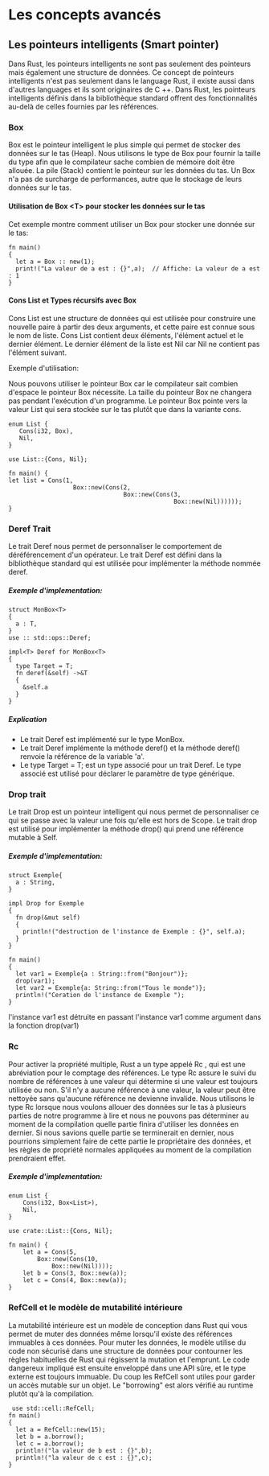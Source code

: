 # Les concepts avancés
## Les pointeurs intelligents (Smart pointer) 

Dans Rust, les pointeurs intelligents ne sont pas seulement des pointeurs mais également une structure de données. Ce concept de pointeurs intelligents n'est pas seulement dans le language Rust, il existe aussi dans d'autres languages et ils sont  originaires de C ++. Dans Rust, les pointeurs intelligents définis dans la bibliothèque standard offrent des fonctionnalités au-delà de celles fournies par les références.
### Box
Box est le pointeur intelligent le plus simple qui permet de stocker des données sur le tas (Heap). Nous utilisons le type de Box pour fournir la taille du type afin que le compilateur sache combien de mémoire doit être allouée.
La pile (Stack) contient le pointeur sur les données du tas. Un Box n'a pas de surcharge de performances, autre que le stockage de leurs données sur le tas.

#### Utilisation de Box \<T> pour stocker les données sur le tas

Cet exemple montre comment utiliser un Box pour stocker une donnée  sur le tas:

```
fn main()  
{  
  let a = Box :: new(1);  
  print!("La valeur de a est : {}",a);  // Affiche: La valeur de a est : 1
}   

```
#### Cons List et Types récursifs avec Box

Cons List est une structure de données qui est utilisée pour construire une nouvelle paire à partir des deux arguments, et cette paire est connue sous le nom de liste.
Cons List contient deux éléments, l'élément actuel et le dernier élément. Le dernier élément de la liste est Nil car Nil ne contient pas l'élément suivant.

Exemple d'utilisation: 

Nous pouvons utiliser le pointeur Box <T> car le compilateur sait combien d'espace le pointeur Box <T> nécessite. La taille du pointeur Box <T> ne changera pas pendant l'exécution d'un programme. Le pointeur Box <T> pointe vers la valeur List qui sera stockée sur le tas plutôt que dans la variante cons.
  
```
enum List {
   Cons(i32, Box),
   Nil,
}

use List::{Cons, Nil};

fn main() {
let list = Cons(1,
                  Box::new(Cons(2,
                                Box::new(Cons(3,
                                              Box::new(Nil))))));
}
```
### Deref Trait

Le trait Deref nous permet de personnaliser le comportement de déréférencement d'un opérateur. Le trait Deref est défini dans la bibliothèque standard qui est utilisée pour implémenter la méthode nommée deref.

##### Exemple d'implementation:

````
struct MonBox<T>  
{  
  a : T,  
}  
use :: std::ops::Deref; 

impl<T> Deref for MonBox<T>  
{  
  type Target = T;  
  fn deref(&self) ->&T  
  {  
    &self.a  
  }  
} 

````
##### Explication

- Le trait Deref est implémenté sur le type MonBox.
- Le trait Deref implémente la méthode deref() et la méthode deref() renvoie la référence de la variable 'a'.
- Le type Target = T; est un type associé pour un trait Deref. Le type associé est utilisé pour déclarer le paramètre de type générique.
### Drop trait 

Le trait Drop est un pointeur intelligent qui nous permet de personnaliser ce qui se passe avec la valeur une fois qu'elle est hors de Scope. Le trait drop est utilisé pour implémenter la méthode drop() qui prend une référence mutable à Self.


##### Exemple d'implementation:
```
struct Exemple{  
  a : String,  
}  
  
impl Drop for Exemple  
{  
  fn drop(&mut self)  
  {  
    println!("destruction de l'instance de Exemple : {}", self.a);  
  }  
}  
  
fn main()  
{  
  let var1 = Exemple{a : String::from("Bonjour")};  
  drop(var1);  
  let var2 = Exemple{a: String::from("Tous le monde")};  
  println!("Ceration de l'instance de Exemple ");  
}  

```
l'instance var1 est détruite en passant l'instance var1 comme argument dans la fonction drop(var1)


### Rc 
  Pour activer la propriété multiple, Rust a un type appelé Rc <T>, qui est une abréviation pour le comptage des références. Le type Rc <T> assure le suivi du nombre de références à une valeur qui détermine si une valeur est toujours utilisée ou non. S'il n'y a aucune référence à une valeur, la valeur peut être nettoyée sans qu'aucune référence ne devienne invalide.
  Nous utilisons le type Rc <T> lorsque nous voulons allouer des données sur le tas à plusieurs parties de notre programme à lire et nous ne pouvons pas déterminer au moment de la compilation quelle partie finira d'utiliser les données en dernier. Si nous savions quelle partie se terminerait en dernier, nous pourrions simplement faire de cette partie le propriétaire des données, et les règles de propriété normales appliquées au moment de la compilation prendraient effet.
  
##### Exemple d'implementation:
```
enum List {
    Cons(i32, Box<List>),
    Nil,
}

use crate::List::{Cons, Nil};

fn main() {
    let a = Cons(5,
        Box::new(Cons(10,
            Box::new(Nil))));
    let b = Cons(3, Box::new(a));
    let c = Cons(4, Box::new(a));
}
```

### RefCell et le modèle de mutabilité intérieure
La mutabilité intérieure est un modèle de conception dans Rust qui vous permet de muter des données même lorsqu'il existe des références immuables à ces données. Pour muter les données, le modèle utilise du code non sécurisé dans une structure de données pour contourner les règles habituelles de Rust qui régissent la mutation et l'emprunt. Le code dangereux impliqué est ensuite enveloppé dans une API sûre, et le type externe est toujours immuable.
Du coup les RefCell sont utiles pour garder un accès mutable sur un objet. Le "borrowing" est alors vérifié au runtime plutôt qu'à la compilation.
```
 use std::cell::RefCell;  
fn main()  
{  
  let a = RefCell::new(15);  
  let b = a.borrow();  
  let c = a.borrow();  
  println!("la valeur de b est : {}",b);  
  println!("la valeur de c est : {}",c);  
}  
```

